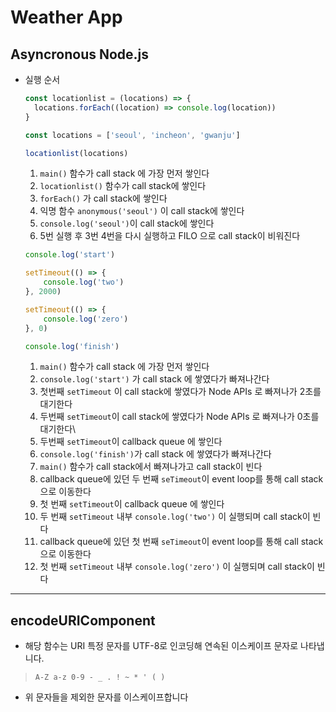 # Weather App

## Asyncronous Node.js

- 실행 순서

  ```js
  const locationlist = (locations) => {
    locations.forEach((location) => console.log(location))
  }
  
  const locations = ['seoul', 'incheon', 'gwanju']
  
  locationlist(locations)
  ```

  1. `main()` 함수가 call stack 에 가장 먼저 쌓인다
  2.  `locationlist()` 함수가 call stack에 쌓인다
  3. `forEach()` 가 call stack에 쌓인다
  4. 익명 함수 `anonymous('seoul')` 이 call stack에 쌓인다
  5. `console.log('seoul')`이 call stack에 쌓인다
  6. 5번 실행 후 3번 4번을 다시 실행하고 FILO 으로 call stack이 비워진다
  
  ```js
  console.log('start')
  
  setTimeout(() => {
      console.log('two')
  }, 2000)
  
  setTimeout(() => {
      console.log('zero')
  }, 0)
  
  console.log('finish')
  ```
  
  1. `main()` 함수가 call stack 에 가장 먼저 쌓인다
  2. `console.log('start')` 가 call stack 에 쌓였다가 빠져나간다
  3. 첫번째 `setTimeout` 이 call stack에 쌓였다가 Node APIs 로 빠져나가 2초를 대기한다
  4. 두번째 `setTimeout`이 call stack에 쌓였다가 Node APIs 로 빠져나가 0초를 대기한다\
  5. 두번째 `setTimeout`이 callback queue 에 쌓인다
  6. `console.log('finish')`가 call stack 에 쌓였다가 빠져나간다
  7. `main()` 함수가 call stack에서 빠져나가고 call stack이 빈다
  8. callback queue에 있던 두 번째 `seTimeout`이 event loop를 통해 call stack으로 이동한다
  9. 첫 번째 `setTimeout`이 callback queue 에 쌓인다
  10. 두 번째 `setTimeout` 내부 `console.log('two')` 이 실행되며 call stack이 빈다
  11. callback queue에 있던 첫 번째 `seTimeout`이 event loop를 통해 call stack으로 이동한다
  12. 첫 번째 `setTimeout` 내부 `console.log('zero')` 이 실행되며 call stack이 빈다

---

## encodeURIComponent

- 해당 함수는 URI 특정 문자를 UTF-8로 인코딩해 연속된 이스케이프 문자로 나타냅니다.

 > ```
  > A-Z a-z 0-9 - _ . ! ~ * ' ( )
  > ```

- 위 문자들을 제외한 문자를 이스케이프합니다

